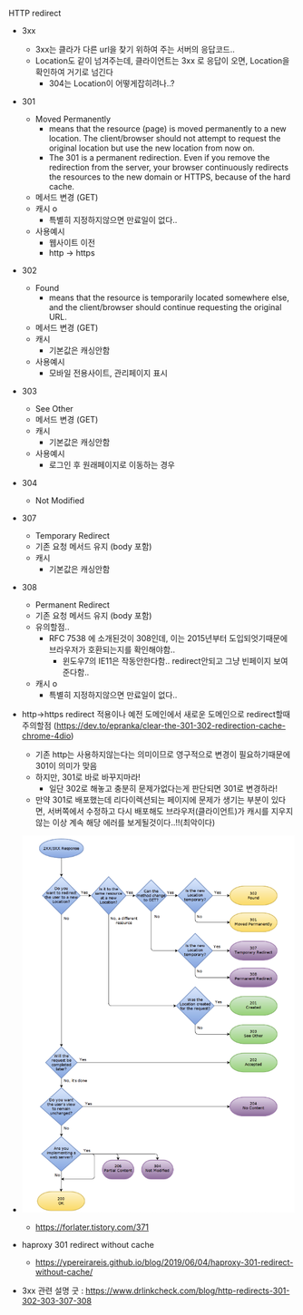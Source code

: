 HTTP redirect
- 3xx
  - 3xx는 클라가 다른 url을 찾기 위하여 주는 서버의 응답코드..
  - Location도 같이 넘겨주는데, 클라이언트는 3xx 로 응답이 오면, Location을 확인하여 거기로 넘긴다
    - 304는 Location이 어떻게잡히려나..?
- 301
  - Moved Permanently
    - means that the resource (page) is moved permanently to a new location. The client/browser should not attempt to request the original location but use the new location from now on.
    - The 301 is a permanent redirection. Even if you remove the redirection from the server, your browser continuously redirects the resources to the new domain or HTTPS, because of the hard cache.
  - 메서드 변경 (GET)
  - 캐시 o
    - 특별히 지정하지않으면 만료일이 없다..
  - 사용예시
    - 웹사이트 이전
    - http -> https
- 302
  - Found
    -  means that the resource is temporarily located somewhere else, and the client/browser should continue requesting the original URL.
  - 메서드 변경 (GET)
  - 캐시
    - 기본값은 캐싱안함
  - 사용예시
    - 모바일 전용사이트, 관리페이지 표시
- 303
  - See Other
  - 메서드 변경 (GET)
  - 캐시 
    - 기본값은 캐싱안함
  - 사용예시
    - 로그인 후 원래페이지로 이동하는 경우
- 304
  - Not Modified
- 307
  - Temporary Redirect
  - 기존 요청 메서드 유지 (body 포함)
  - 캐시
    - 기본값은 캐싱안함
- 308
  - Permanent Redirect
  - 기존 요청 메서드 유지 (body 포함)
  - 유의할점..
    - RFC 7538 에 소개된것이 308인데, 이는 2015년부터 도입되엇기때문에 브라우저가 호환되는지를 확인해야함..
      - 윈도우7의 IE11은 작동안한다함.. redirect안되고 그냥 빈페이지 보여준다함..
  - 캐시 o
    - 특별히 지정하지않으면 만료일이 없다..


- http->https redirect 적용이나 예전 도메인에서 새로운 도메인으로 redirect할때 주의할점 (https://dev.to/epranka/clear-the-301-302-redirection-cache-chrome-4dio)
  - 기존 http는 사용하지않는다는 의미이므로 영구적으로 변경이 필요하기때문에 301이 의미가 맞음
  - 하지만, 301로 바로 바꾸지마라!
    - 일단 302로 해놓고 충분히 문제가없다는게 판단되면 301로 변경하라!
  - 만약 301로 배포했는데 리다이렉션되는 페이지에 문제가 생기는 부분이 있다면, 서버쪽에서 수정하고 다시 배포해도 브라우저(클라이언트)가 캐시를 지우지않는 이상 계속 해당 에러를 보게될것이다..!!(최악이다)


- ![responseCode](response_code.png)
  - https://forlater.tistory.com/371


- haproxy 301 redirect without cache
  - https://ypereirareis.github.io/blog/2019/06/04/haproxy-301-redirect-without-cache/ 

- 3xx 관련 설명 굿 : https://www.drlinkcheck.com/blog/http-redirects-301-302-303-307-308